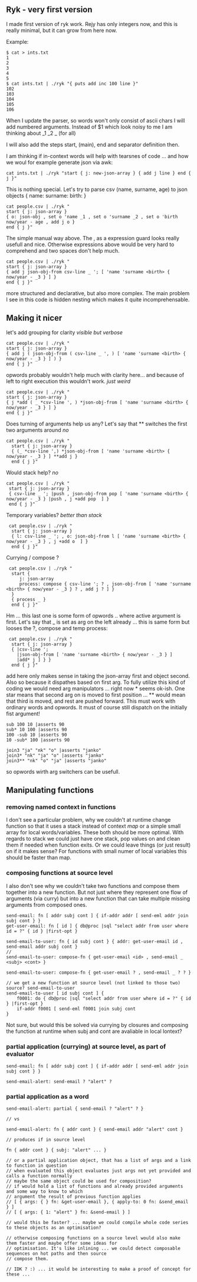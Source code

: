 ## Ryk - very first version

I made first version of ryk work. Rejy has only integers now, and this is really minimal, but it can grow from here now.

Example:

    $ cat > ints.txt
    1
    2
    3
    4
    5
    $ cat ints.txt | ./ryk "{ puts add inc 100 line }"
    102
    103
    104
    105
    106
   
When I update the parser, so words won't only consist of ascii chars I will add numbered arguments. Instead of $1 which look
noisy to me I am thinking about _1 _2 _ (for all)

I will also add the steps start, (main), end and separator definition then.

I am thinking if in-context words will help with tearsnes of code ... and how we woul for example generate json via awk:

    cat ints.txt | ./ryk "start { j: new-json-array } { add j line } end { j }"

This is nothing special. Let's try to parse csv (name, surname, age) to json objects { name: surname: birth: }

    cat people.csv | ./ryk "
    start { j: json-array } 
    { o: json-obj , set o 'name _1 , set o 'surname _2 , set o 'birth now/year - age , add j o } 
    end { j }"
    
The simple manual way above. The , as a expression guard looks really usefull and nice. Otherwise expressions above would be very hard to comprehend and two spaces don't help much.

    cat people.csv | ./ryk "
    start { j: json-array } 
    { add j json-obj-from csv-line _ '; [ 'name 'surname <birth> { now/year - _3 } ] } 
    end { j }"

more structured and declarative, but also more complex. The main problem I see in this code is hidden nesting which makes it quite incomprehensable.

## Making it nicer

let's add grouping for clarity _visible but verbose_

    cat people.csv | ./ryk "
    start { j: json-array } 
    { add j ( json-obj-from ( csv-line _ ', ) [ 'name 'surname <birth> { now/year - _3 } ] ) } 
    end { j }"

opwords probably wouldn't help much with clarity here... and because of left to right execution this wouldn't work. _just weird_

    cat people.csv | ./ryk "
    start { j: json-array } 
    { j *add ( _ *csv-line ', ) *json-obj-from [ 'name 'surname <birth> { now/year - _3 } ] } 
    end { j }"

Does turning of arguments help us any? Let's say that ** switches the first two arguments around _no_

    cat people.csv | ./ryk "
      start { j: json-array } 
      { (_ *csv-line ',) *json-obj-from [ 'name 'surname <birth> { now/year - _3 } ] **add j } 
      end { j }"
      
Would stack help? _no_
      
    cat people.csv | ./ryk "
     start { j: json-array } 
     { csv-line _ '; |push , json-obj-from pop [ 'name 'surname <birth> { now/year - _3 } |push , j +add pop  ] } 
     end { j }"

Temporary variables? _better than stack_
     
     cat people.csv | ./ryk "
      start { j: json-array } 
      { l: csv-line _ '; , o: json-obj-from l [ 'name 'surname <birth> { now/year - _3 } , j +add o  ] } 
      end { j }"
     
Currying / compose ?

     cat people.csv | ./ryk "
      start { 
         j: json-array 
         process: compose { csv-line '; ? , json-obj-from [ 'name 'surname <birth> { now/year - _3 } ? , add j ? ] }
      } 
      { process _ } 
      end { j }"
      
Hm ... this last one is some form of opwords .. where active argument is first. Let's say that _ is set as arg on the left already ... this is same form but looses the ?, compose and temp process:

     cat people.csv | ./ryk "
      start { j: json-array } 
      { |csv-line ';
        |json-obj-from [ 'name 'surname <birth> { now/year - _3 } ]
        |add* j ] } } 
      end { j }"

add here only makes sense in taking the json-array first and object second. Also so because it dispathes based on first arg. 
To fully utilize this kind of coding we would need arg manipulators ... right now * seems ok-ish. One star means that second arg
on is moved to first position ... ** would mean that third is moved, and rest are pushed forward. This must work with ordinary
words and opwords. It must of course still dispatch on the initially fist argument!

    sub 100 10 |asserts 90
    sub* 10 100 |asserts 90
    100 -sub 10 |asserts 90
    10 -sub* 100 |asserts 90
    
    join3 "ja" "nk" "o" |asserts "janko"
    join3* "nk" "ja" "o" |asserts "janko"
    join3** "nk" "o" "ja" |asserts "janko"
    
so opwords wirth arg switchers can be usefull.

## Manipulating functions

### removing named context in functions

I don't see a particular problem, why we couldn't at runtime change function so that it uses a stack instead of context _map_ or a simple small array for local words/variables. These both should be more optimal. With regards to stack we could just have one stack, pop values on and clean them if needed when function exits. Or we could leave things (or just result) on if it makes sense? For functions with small numer of local variables this should be faster than map.

### composing functions at source level

I also don't see why we couldn't take two functions and compose them together into a new function. But not just where they represent one flow of arguments (via curry) but into a new function that can take multiple missing arguments from composed ones.

    send-email: fn [ addr subj cont ] { if-addr addr [ send-eml addr join subj cont } } 
    get-user-email: fn [ id ] { db@proc |sql "select addr from user where id = ?" { id } |first-opt }
    
    send-email-to-user: fn { id subj cont } { addr: get-user-email id , send-email addr subj cont }
    // 
    send-email-to-user: compose-fn { get-user-email <id> , send-email _ <subj> <cont> }
    
    send-email-to-user: compose-fn { get-user-email ? , send-email _ ? ? }
    
    // we get a new function at source level (not linked to those two)
    source? send-email-to-user
    send-email-to-user [ id subj cont ] {
        f0001: do { db@proc |sql "select addr from user where id = ?" { id } |first-opt }
        if-addr f0001 [ send-eml f0001 join subj cont  
    }

Not sure, but would this be solved via currying by closures and composing the function at runtime when subj and cont are 
avaliable in local lontext? 

### partial application (currying) at source level, as part of evaluator

    send-email: fn [ addr subj cont ] { if-addr addr [ send-eml addr join subj cont } } 

    send-email-alert: send-email ? "alert" ?

### partial application as a word

    send-email-alert: partial { send-email ? "alert" ? }
    
    // vs
    
    send-email-alert: fn { addr cont } { send-email addr "alert" cont }
    
    // produces if in source level
    
    fn { addr cont } { subj: "alert" ... }
    
    // or a partial application object, that has a list of args and a link to function in question
    // when evaluated this object evaluates just args not yet provided and calls a function normally
    // maybe the same object could be used for composition?
    // if would hold a list of functions and already provided arguments and some way to know to which
    // argument the result of previous function applies
    // [ { args: { } fn: &get-user-email }, { apply-to: 0 fn: &send_email } ]
    // [ { args: { 1: "alert" } fn: &send-email } ]
    
    // would this be faster? ... maybe we could compile whole code series to these objects as an optimisation?
    
    // otherwise composing functions on a source level would also make them faster and maybe offer some ideas for 
    // optimisation. It's like inlining ... we could detect composable sequences on hot paths and then source 
    // compose them.
    
    // IDK ? :) ... it would be interesting to make a proof of concept for these ...                

